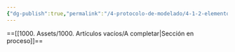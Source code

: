 ```yaml
---
{"dg-publish":true,"permalink":"/4-protocolo-de-modelado/4-1-2-elementos-atipicos-rampas-etc/","created":"2025-01-23T13:32:18.302-03:00","updated":"2025-01-28T19:20:42.864-03:00"}
---
```


==[[1000. Assets/1000. Artículos vacíos/A completar\|Sección en proceso]]==